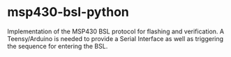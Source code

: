 # msp430-bsl-python
Implementation of the MSP430 BSL protocol for flashing and verification. A Teensy/Arduino is needed to provide a Serial Interface as well as triggering the sequence for entering the BSL.
